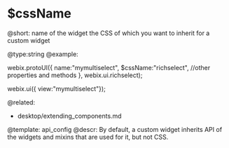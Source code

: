 $cssName
=============

@short: name of the widget the CSS of which you want to inherit for a custom widget
	

@type:string
@example:

webix.protoUI({
	name:"mymultiselect",
    $cssName:"richselect",
    //other properties and methods
}, webix.ui.richselect);

webix.ui({ view:"mymultiselect"});

@related:
- desktop/extending_components.md

@template:	api_config
@descr:
By default, a custom widget inherits API of the widgets and mixins that are used for it, but not CSS. 

